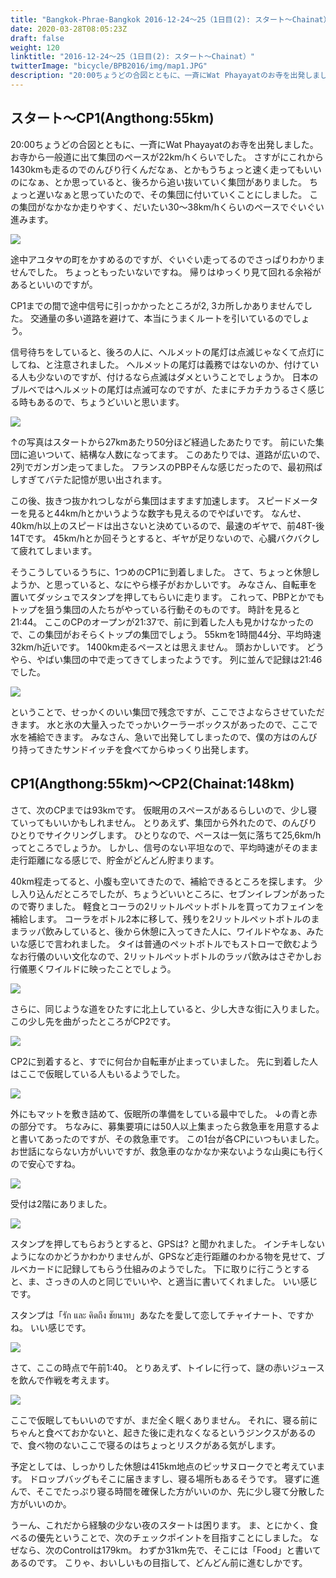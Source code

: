 ```yaml
---
title: "Bangkok-Phrae-Bangkok 2016-12-24～25（1日目(2): スタート～Chainat）"
date: 2020-03-28T08:05:23Z
draft: false
weight: 120
linktitle: "2016-12-24～25（1日目(2): スタート～Chainat）"
twitterImage: "bicycle/BPB2016/img/map1.JPG"
description: "20:00ちょうどの合図とともに、一斉にWat Phayayatのお寺を出発しました。お寺から一般道に出て集団のペースが22km/hくらいでした。"
---
```

## スタート～CP1(Angthong:55km)

20:00ちょうどの合図とともに、一斉にWat Phayayatのお寺を出発しました。
お寺から一般道に出て集団のペースが22km/hくらいでした。
さすがにこれから1430kmも走るのでのんびり行くんだなぁ、とかもうちょっと速く走ってもいいのになぁ、とか思っていると、後ろから追い抜いていく集団がありました。
ちょっと遅いなぁと思っていたので、その集団に付いていくことにしました。
この集団がなかなか走りやすく、だいたい30～38km/hくらいのペースでぐいぐい進みます。

![](../img/IMG_4844.JPG)

途中アユタヤの町をかすめるのですが、ぐいぐい走ってるのでさっぱりわかりませんでした。
ちょっともったいないですね。
帰りはゆっくり見て回れる余裕があるといいのですが。

CP1までの間で途中信号に引っかかったところが2, 3カ所しかありませんでした。
交通量の多い道路を避けて、本当にうまくルートを引いているのでしょう。

信号待ちをしていると、後ろの人に、ヘルメットの尾灯は点滅じゃなくて点灯にしてね、と注意されました。
ヘルメットの尾灯は義務ではないのか、付けている人も少ないのですが、付けるなら点滅はダメということでしょうか。
日本のブルベではヘルメットの尾灯は点滅可なのですが、たまにチカチカうるさく感じる時もあるので、ちょうどいいと思います。

![](../img/IMG_4845.JPG)

↑の写真はスタートから27kmあたり50分ほど経過したあたりです。
前にいた集団に追いついて、結構な人数になってます。
このあたりでは、道路が広いので、2列でガンガン走ってました。
フランスのPBPそんな感じだったので、最初飛ばしすぎてバテた記憶が思い出されます。


この後、抜きつ抜かれつしながら集団はますます加速します。
スピードメーターを見ると44km/hとかいうような数字も見えるのでやばいです。
なんせ、40km/h以上のスピードは出さないと決めているので、最速のギヤで、前48T-後14Tです。
45km/hとか回そうとすると、ギヤが足りないので、心臓バクバクして疲れてしまいます。


そうこうしているうちに、1つめのCP1に到着しました。
さて、ちょっと休憩しようか、と思っていると、なにやら様子がおかしいです。
みなさん、自転車を置いてダッシュでスタンプを押してもらいに走ります。
これって、PBPとかでもトップを狙う集団の人たちがやっている行動そのものです。
時計を見ると21:44。
ここのCPのオープンが21:37で、前に到着した人も見かけなかったので、この集団がおそらくトップの集団でしょう。
55kmを1時間44分、平均時速32km/h近いです。
1400km走るペースとは思えません。
頭おかしいです。
どうやら、やばい集団の中で走ってきてしまったようです。
列に並んで記録は21:46でした。


![](../img/IMG_4846.JPG)

ということで、せっかくのいい集団で残念ですが、ここでさよならさせていただきます。
水と氷の大量入ったでっかいクーラーボックスがあったので、ここで水を補給できます。
みなさん、急いで出発してしまったので、僕の方はのんびり持ってきたサンドイッチを食べてからゆっくり出発します。

## CP1(Angthong:55km)～CP2(Chainat:148km)

さて、次のCPまでは93kmです。
仮眠用のスペースがあるらしいので、少し寝ていってもいいかもしれません。
とりあえず、集団から外れたので、のんびりひとりでサイクリングします。
ひとりなので、ペースは一気に落ちて25,6km/hってところでしょうか。
しかし、信号のない平坦なので、平均時速がそのまま走行距離になる感じで、貯金がどんどん貯まります。

40km程走ってると、小腹も空いてきたので、補給できるところを探します。
少し入り込んだところでしたが、ちょうどいいところに、セブンイレブンがあったので寄りました。
軽食とコーラの2リットルペットボトルを買ってカフェインを補給します。
コーラをボトル2本に移して、残りを2リットルペットボトルのままラッパ飲みしていると、後から休憩に入ってきた人に、ワイルドやなぁ、みたいな感じで言われました。
タイは普通のペットボトルでもストローで飲むようなお行儀のいい文化なので、2リットルペットボトルのラッパ飲みはさぞかしお行儀悪くワイルドに映ったことでしょう。

![](../img/IMG_4849.JPG)

さらに、同じような道をひたすに北上していると、少し大きな街に入りました。
この少し先を曲がったところがCP2です。

![](../img/IMG_4853.JPG)

CP2に到着すると、すでに何台か自転車が止まっていました。
先に到着した人はここで仮眠している人もいるようでした。


![](../img/IMG_4855.JPG)

外にもマットを敷き詰めて、仮眠所の準備をしている最中でした。
↓の青と赤の部分です。
ちなみに、募集要項には50人以上集まったら救急車を用意するよと書いてあったのですが、その救急車です。
この1台が各CPにいつもいました。
お世話にならない方がいいですが、救急車のなかなか来ないような山奥にも行くので安心ですね。


![](../img/IMG_4854.JPG)

受付は2階にありました。

![](../img/IMG_4856.JPG)

スタンプを押してもらおうとすると、GPSは? と聞かれました。
インチキしないようになのかどうかわかりませんが、GPSなど走行距離のわかる物を見せて、ブルベカードに記録してもらう仕組みのようでした。
下に取りに行こうとすると、ま、さっきの人のと同じでいいや、と適当に書いてくれました。
いい感じです。

スタンプは「รัก และ คิดถึง ชัยนาท」あなたを愛して恋してチャイナート、ですかね。
いい感じです。

![](../img/IMG_4858.JPG)

さて、ここの時点で午前1:40。
とりあえず、トイレに行って、謎の赤いジュースを飲んで作戦を考えます。

![](../img/IMG_4857.JPG)

ここで仮眠してもいいのですが、まだ全く眠くありません。
それに、寝る前にちゃんと食べておかないと、起きた後に走れなくなるというジンクスがあるので、食べ物のないここで寝るのはちょっとリスクがある気がします。

予定としては、しっかりした休憩は415km地点のピッサヌロークでと考えています。
ドロップバッグもそこに届きますし、寝る場所もあるそうです。
寝ずに進んで、そこでたっぷり寝る時間を確保した方がいいのか、先に少し寝て分散した方がいいのか。

うーん、これだから経験の少ない夜のスタートは困ります。
ま、とにかく、食べるの優先ということで、次のチェックポイントを目指すことにしました。
なぜなら、次のControlは179km。
わずか31km先で、そこには「Food」と書いてあるのです。
こりゃ、おいしいもの目指して、どんどん前に進むしかです。
